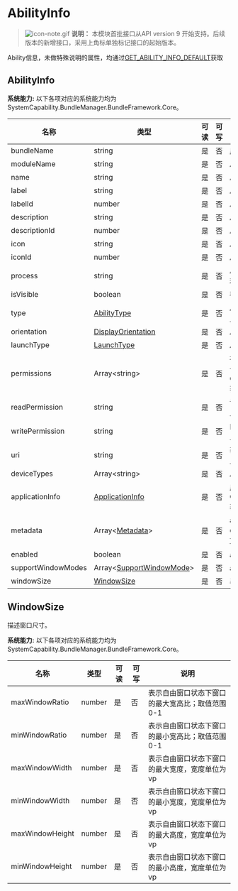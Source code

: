 # AbilityInfo

> ![icon-note.gif](public_sys-resources/icon-note.gif) **说明：**
> 本模块首批接口从API version 9 开始支持。后续版本的新增接口，采用上角标单独标记接口的起始版本。

Ability信息，未做特殊说明的属性，均通过[GET_ABILITY_INFO_DEFAULT](js-apis-bundleManager.md)获取

## AbilityInfo

 **系统能力:** 以下各项对应的系统能力均为SystemCapability.BundleManager.BundleFramework.Core。

| 名称                  | 类型                                                     | 可读 | 可写 | 说明                                      |
| --------------------- | -------------------------------------------------------- | ---- | ---- | ----------------------------------------- |
| bundleName            | string                                                   | 是   | 否   | 应用包名                                  |
| moduleName            | string                                                   | 是   | 否   | Ability所属的HAP包的名称                  |
| name                  | string                                                   | 是   | 否   | Ability名称                               |
| label                 | string                                                   | 是   | 否   | Ability对用户显示的名称                   |
| labelId               | number                                                   | 是   | 否   | Ability的标签资源id                      |
| description           | string                                                   | 是   | 否   | Ability的描述                             |
| descriptionId         | number                                                   | 是   | 否   | Ability的描述资源id                       |
| icon                  | string                                                   | 是   | 否   | Ability的图标资源文件索引                 |
| iconId                | number                                                   | 是   | 否   | Ability的图标资源id                       |
| process               | string                                                   | 是   | 否   | Ability的进程，如果不设置，默认为包的名称 |
| isVisible             | boolean                                                  | 是   | 否   | 判断Ability是否可以被其他应用调用         |
| type                  | [AbilityType](js-apis-bundleManager.md#abilitytype)      | 是   | 否   | Ability类型<br />此属性仅可在FA模型下使用            |
| orientation           | [DisplayOrientation](js-apis-bundleManager.md#displayorientation)  | 是   | 否   | Ability的显示模式                         |
| launchType            | [LaunchType](js-apis-bundleManager.md#launchtype)        | 是   | 否   | Ability的启动模式                         |
| permissions           | Array\<string>                                           | 是   | 否   | 被其他应用Ability调用时需要申请的权限集合，通过传入GET_ABILITY_INFO_WITH_PERMISSION获取 |
| readPermission        | string                                                   | 是   | 否   | 读取Ability数据所需的权限<br />此属性仅可在FA模型下使用 |
| writePermission       | string                                                   | 是   | 否   | 向Ability写数据所需的权限<br />此属性仅可在FA模型下使用 |
| uri                   | string                                                   | 是   | 否   | 获取Ability的统一资源标识符（URI）<br />此属性仅可在FA模型下使用 |
| deviceTypes           | Array\<string>                                           | 是   | 否   | Ability支持的设备类型                     |
| applicationInfo       | [ApplicationInfo](js-apis-bundleManager-applicationInfo.md)     | 是   | 否   | 应用程序的配置信息，通过传入GET_ABILITY_INFO_WITH_APPLICATION获取 |
| metadata              | Array\<[Metadata](js-apis-bundleManager-metadata.md)>           | 是   | 否   | ability的元信息，通过传入GET_ABILITY_INFO_WITH_METADATA获取 |
| enabled               | boolean                                                  | 是   | 否   | ability是否可用                           |
| supportWindowModes    | Array\<[SupportWindowMode](js-apis-bundleManager.md#supportwindowmode)> | 是   | 否   | ability支持的窗口模式                      |
| windowSize|[WindowSize](#windowsize)                                            |    是   | 否   | 表示窗口尺寸|

## WindowSize

描述窗口尺寸。

 **系统能力:** 以下各项对应的系统能力均为SystemCapability.BundleManager.BundleFramework.Core。

| 名称               | 类型    | 可读 | 可写 | 说明                               |
| -------------------| ------- | ---- | ---- | ---------------------------------- |
| maxWindowRatio     | number  | 是   | 否   | 表示自由窗口状态下窗口的最大宽高比；取值范围0-1 |
| minWindowRatio     | number  | 是   | 否   | 表示自由窗口状态下窗口的最小宽高比；取值范围0-1 |
| maxWindowWidth     | number  | 是   | 否   | 表示自由窗口状态下窗口的最大宽度，宽度单位为vp |
| minWindowWidth     | number  | 是   | 否   | 表示自由窗口状态下窗口的最小宽度，宽度单位为vp |
| maxWindowHeight    | number  | 是   | 否   | 表示自由窗口状态下窗口的最大高度，宽度单位为vp |
| minWindowHeight    | number  | 是   | 否   | 表示自由窗口状态下窗口的最小高度，宽度单位为vp |